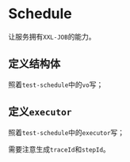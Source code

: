 # Schedule

让服务拥有`XXL-JOB`的能力。

## 定义结构体

照着`test-schedule`中的`vo`写；

## 定义`executor`

照着`test-schedule`中的`executor`写；

需要注意生成`traceId`和`stepId`。